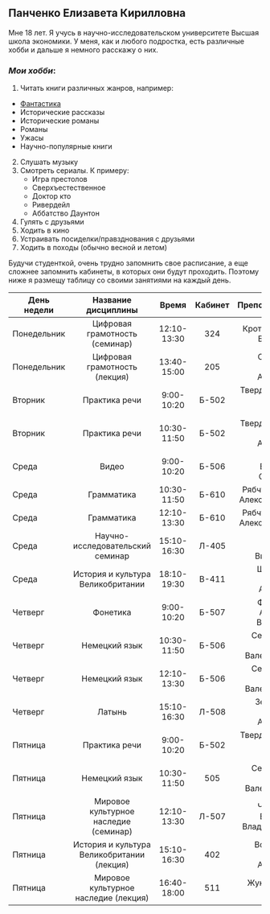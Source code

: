 ## Панченко Елизавета Кирилловна
Мне 18 лет. Я учусь в научно-исследовательском университете Высшая школа экономики.
У меня, как и любого подростка, есть различные хобби и дальше я немного расскажу о них.
### *Мои хобби*:
1. Читать книги различных жанров, например: 
  * [Фантастика](https://ru.wikipedia.org/wiki/%D0%A4%D0%B0%D0%BD%D1%82%D0%B0%D1%81%D1%82%D0%B8%D0%BA%D0%B0)
  * Исторические рассказы
  * Исторические романы
  * Романы
  * Ужасы
  * Научно-популярные книги
2. Слушать музыку
3. Смотреть сериалы. К примеру:
    * Игра престолов
    * Сверхъестественное
    * Доктор кто
    * Ривердейл
    * Аббатство Даунтон
4. Гулять с друзьями
5. Ходить в кино
6. Устраивать посиделки/правзднования с друзьями
7. Ходить в походы (обычно весной и летом)

Будучи студенткой, очень трудно запомнить свое расписание, а еще сложнее запомнить кабинеты, в которых они будут проходить. Поэтому ниже я размещу таблицу со своими занятиями на каждый день.

День недели|Название дисциплины|Время|Кабинет|Преподаватель
---|:---:|:---:|:---:|---:|
Понедельник|Цифровая грамотность (семинар)|12:10-13:30|324|Кротова Елена Борисовна| 
Понедельник|Цифровая грамотность (лекция)|13:40-15:00|205|Скоринкин Данила Андреевич|
Вторник|Практика речи|9:00-10:20|Б-502|Твердохлебова Ирина Петровна|
Вторник|Практика речи|10:30-11:50|Б-502|Твердохлебова Данила Андреевич|
Среда|Видео|9:00-10:20|Б-506|Чигирева Екатерина Сергеевна|
Среда|Грамматика|10:30-11:50|Б-610|Рябчун Сергей Александрович|
Среда|Грамматика|12:10-13:30|Б-610|Рябчун Сергей Александрович|
Среда|Научно-исследовательский семинар|15:10-16:30|Л-405|Резанова Ирина Витальевна|
Среда|История и культура Великобритании|18:10-19:30|В-411|Шустилова Татьяна Антоновна|
Четверг|Фонетика|9:00-10:20|Б-507|Филипская Анастасия Вадимовна|
Четверг|Немецкий язык|10:30-11:50|Б-506|Семинихина Наталья Валентиновна|
Четверг|Немецкий язык|12:10-13:30|Б-506|Семинихина Наталья Валентиновна|
Четверг|Латынь|15:10-16:30|Л-508|Зедгенидзе Ангелина Андреевна|
Пятница|Практика речи|9:00-10:20|Б-502|Твердохлебова Ирина Петровна|
Пятница|Немецкий язык|10:30-11:50|505|Семинихина Наталья Валентиновна|
Пятница|Мировое культурное наследие (семинар)|12:10-13:30|Л-507|Чернецова Екатерина Владимировна|
Пятница|История и культура Великобритании (лекция)|15:10-16:30|402|Волконская Мария Андреевна|
Пятница|Мировое культурное наследие (лекция)|16:40-18:00|511|Жунич Ирина Ивановна|
